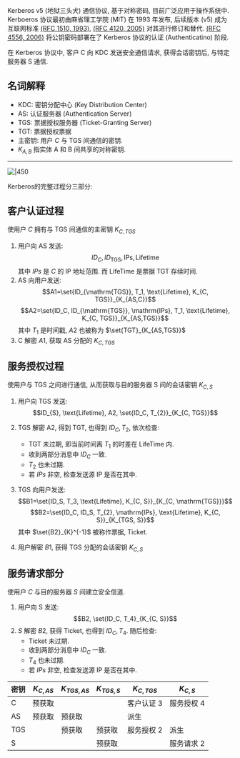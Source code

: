 Kerberos v5 (地狱三头犬) 通信协议, 基于对称密码, 目前广泛应用于操作系统中. Kerboeros 协议最初由麻省理工学院 (MIT) 在 1993 年发布, 后续版本 (v5) 成为互联网标准 [(RFC 1510, 1993)](https://datatracker.ietf.org/doc/html/rfc1510), [(RFC 4120, 2005)](https://datatracker.ietf.org/doc/html/rfc4120) 对其进行修订和替代. [(RFC 4556, 2006)](https://datatracker.ietf.org/doc/html/rfc4556) 将公钥密码部署在了 Kerberos 协议的认证 (Authenticatino) 阶段.

在 Kerberos 协议中, 客户 C 向 KDC 发送安全通信请求, 获得会话密钥后, 与特定服务器 S 通信.



## 名词解释

- KDC: 密钥分配中心 (Key Distribution Center)
- AS: 认证服务器 (Authentication Server)
- TGS: 票据授权服务器 (Ticket-Granting Server)
- TGT: 票据授权票据
- 主密钥: 用户 $C$ 与 TGS 间通信的密钥.
- $K_{A,B}$ 指实体 A 和 B 间共享的对称密钥.

***
![|450](../../../../attach/密码学-Kerboeros协议.png)

Kerberos的完整过程分三部分:

## 客户认证过程

使用户 $C$ 拥有与 TGS 间通信的主密钥 $K_{C,TGS}$

1. 用户向 AS 发送: $$ID_C, ID_{\mathrm{TGS}}, \mathrm{IPs}, \text{Lifetime}$$  其中 $IPs$ 是 $C$ 的 IP 地址范围. 而 LifeTime 是票据 TGT 存续时间.
2. AS 向用户发送: $$A1=\set{ID_{\mathrm{TGS}}, T_1, \text{Lifetime}, K_{C, TGS}}_{K_{AS,C}}$$ $$A2=\set{ID_C, ID_{\mathrm{TGS}}, \mathrm{IPs}, T_1, \text{Lifetime}, K_{C, TGS}}_{K_{AS,TGS}}$$ 其中 $T_{1}$ 是时间戳, $A2$ 也被称为 $\set{TGT}_{K_{AS,TGS}}$
3. C 解密 $A1$, 获取 AS 分配的 $K_{C,TGS}$

## 服务授权过程

使用户与 TGS 之间进行通信, 从而获取与目的服务器 S 间的会话密钥 $K_{C,S}$

1.  用户向 TGS 发送: $$ID_{S}, \text{Lifetime}, A2, \set{ID_C, T_{2}}_{K_{C, TGS}}$$
2. TGS 解密 A2, 得到 TGT, 也得到 $ID_C, T_{2}$, 依次检查:
	- TGT 未过期, 即当前时间离 $T_{1}$ 的时差在 $\text{LifeTime}$ 内.
	- 收到两部分消息中 $ID_{C}$ 一致.
	- $T_{2}$ 也未过期.
	- 若 $IPs$ 非空, 检查发送源 IP 是否在其中.
3.  TGS 向用户发送: $$B1=\set{ID_S, T_3, \text{Lifetime}, K_{C, S}}_{K_{C, \mathrm{TGS}}}$$ $$B2=\set{ID_C, ID_S, T_{2}, \mathrm{IPs}, \text{Lifetime}, K_{C, S}}_{K_{TGS, S}}$$ 其中 $\set{B2}_{K}^{-1}$ 被称作票据, Ticket.

4.  用户解密 $B1$, 获得 TGS 分配的会话密钥 $K_{C,S}$

## 服务请求部分

使用户 $C$ 与目的服务器 $S$ 间建立安全信道.

1.  用户向 S 发送: $$B2, \set{ID_C, T_4}_{K_{C, S}}$$
2.  $S$ 解密 $B2$, 获得 Ticket, 也得到 $ID_{C},T_{4}$. 随后检查:
	- Ticket 未过期.
	- 收到两部分消息中 $ID_{C}$ 一致.
	- $T_4$ 也未过期.
	- 若 $IPs$ 非空, 检查发送源 IP 是否在其中.

| 密钥 | $K_{C,AS}$ | $K_{TGS,AS}$ | $K_{TGS,S}$ | $K_{C,TGS}$ | $K_{C,S}$  |
| ---- | ---------- | ------------ | ----------- | ----------- | ---------- |
| C    | 预获取     |              |             | 客户认证 3  | 服务授权 4 |
| AS   | 预获取     | 预获取       |             | 派生        |            |
| TGS  |            | 预获取       | 预获取      | 服务授权 2  | 派生           |
| S    |            |              | 预获取      |             |    服务请求 2        |
